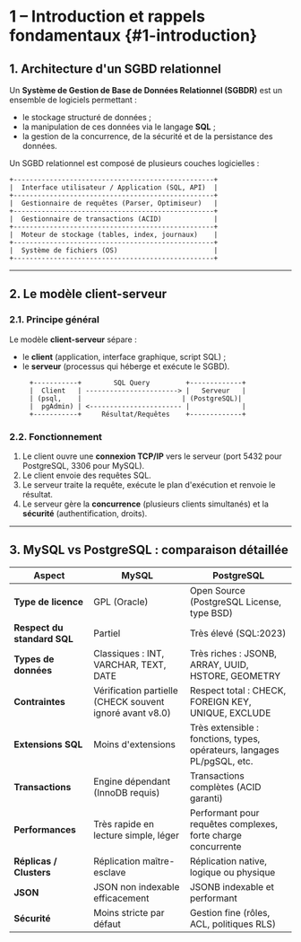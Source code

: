 # **1 – Introduction et rappels fondamentaux** {#1-introduction}

## **1. Architecture d'un SGBD relationnel**

Un **Système de Gestion de Base de Données Relationnel (SGBDR)** est un ensemble de logiciels permettant :
- le stockage structuré de données ;
- la manipulation de ces données via le langage **SQL** ;
- la gestion de la concurrence, de la sécurité et de la persistance des données.

Un SGBD relationnel est composé de plusieurs couches logicielles :
```
+--------------------------------------------------+
|  Interface utilisateur / Application (SQL, API)  |
+--------------------------------------------------+
|  Gestionnaire de requêtes (Parser, Optimiseur)   |
+--------------------------------------------------+
|  Gestionnaire de transactions (ACID)             |
+--------------------------------------------------+
|  Moteur de stockage (tables, index, journaux)    |
+--------------------------------------------------+
|  Système de fichiers (OS)                        |
+--------------------------------------------------+
```

---

## **2. Le modèle client-serveur**
### **2.1. Principe général**

Le modèle **client-serveur** sépare :
- le **client** (application, interface graphique, script SQL) ;
- le **serveur** (processus qui héberge et exécute le SGBD).

```
     +-----------+        SQL Query         +-------------+
     |  Client   | -----------------------> |   Serveur   |
     | (psql,    |                         | (PostgreSQL)|
     |  pgAdmin) | <----------------------- |             |
     +-----------+     Résultat/Requêtes    +-------------+
```

### **2.2. Fonctionnement**

1. Le client ouvre une **connexion TCP/IP** vers le serveur (port 5432 pour PostgreSQL, 3306 pour MySQL).
2. Le client envoie des requêtes SQL.
3. Le serveur traite la requête, exécute le plan d'exécution et renvoie le résultat.
4. Le serveur gère la **concurrence** (plusieurs clients simultanés) et la **sécurité** (authentification, droits).

---

## **3. MySQL vs PostgreSQL : comparaison détaillée**

| **Aspect**                  | **MySQL**                                                | **PostgreSQL**                                                          |
| --------------------------- | -------------------------------------------------------- | ----------------------------------------------------------------------- |
| **Type de licence**         | GPL (Oracle)                                             | Open Source (PostgreSQL License, type BSD)                              |
| **Respect du standard SQL** | Partiel                                                  | Très élevé (SQL:2023)                                                   |
| **Types de données**        | Classiques : INT, VARCHAR, TEXT, DATE                    | Très riches : JSONB, ARRAY, UUID, HSTORE, GEOMETRY                      |
| **Contraintes**             | Vérification partielle (CHECK souvent ignoré avant v8.0) | Respect total : CHECK, FOREIGN KEY, UNIQUE, EXCLUDE                     |
| **Extensions SQL**          | Moins d'extensions                                       | Très extensible : fonctions, types, opérateurs, langages PL/pgSQL, etc. |
| **Transactions**            | Engine dépendant (InnoDB requis)                         | Transactions complètes (ACID garanti)                                   |
| **Performances**            | Très rapide en lecture simple, léger                     | Performant pour requêtes complexes, forte charge concurrente            |
| **Réplicas / Clusters**     | Réplication maître-esclave                               | Réplication native, logique ou physique                                 |
| **JSON**                    | JSON non indexable efficacement                          | JSONB indexable et performant                                           |
| **Sécurité**                | Moins stricte par défaut                                 | Gestion fine (rôles, ACL, politiques RLS)                               |


